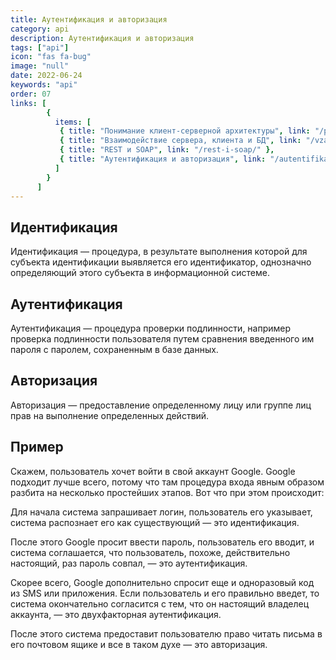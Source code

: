 ```yaml
---
title: Аутентификация и авторизация
category: api
description: Аутентификация и авторизация
tags: ["api"]
icon: "fas fa-bug"
image: "null"
date: 2022-06-24
keywords: "api"
order: 07
links: [
        {
          items: [
           { title: "Понимание клиент-серверной архитектуры", link: "/ponimanie-klient-servernoj-arhitektury/" },
           { title: "Взаимодействие сервера, клиента и БД", link: "/vzaimodejstvie-servera-klienta-i-bd/" },
           { title: "REST и SOAP", link: "/rest-i-soap/" },
           { title: "Аутентификация и авторизация", link: "/autentifikacziya-i-avtorizacziya/" },
          ]
        }
      ]
---
```

## Идентификация
Идентификация — процедура, в результате выполнения которой для субъекта идентификации выявляется его идентификатор, однозначно определяющий этого субъекта в информационной системе.

## Аутентификация
Аутентификация — процедура проверки подлинности, например проверка подлинности пользователя путем сравнения введенного им пароля с паролем, сохраненным в базе данных.

## Авторизация
Авторизация — предоставление определенному лицу или группе лиц прав на выполнение определенных действий.

## Пример
Скажем, пользователь хочет войти в свой аккаунт Google. Google подходит лучше всего, потому что там процедура входа явным образом разбита на несколько простейших этапов. Вот что при этом происходит:

Для начала система запрашивает логин, пользователь его указывает, система распознает его как существующий — это идентификация.

После этого Google просит ввести пароль, пользователь его вводит, и система соглашается, что пользователь, похоже, действительно настоящий, раз пароль совпал, — это аутентификация.

Скорее всего, Google дополнительно спросит еще и одноразовый код из SMS или приложения. Если пользователь и его правильно введет, то система окончательно согласится с тем, что он настоящий владелец аккаунта, — это двухфакторная аутентификация.

После этого система предоставит пользователю право читать письма в его почтовом ящике и все в таком духе — это авторизация.
